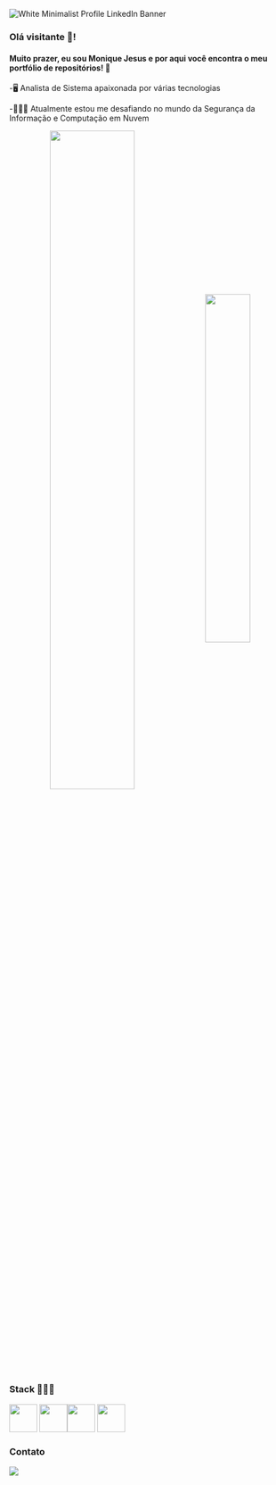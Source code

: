 ![White Minimalist Profile LinkedIn Banner](https://github.com/moniquejesus/moniquejesus/assets/22297602/e5c8534d-ef02-40da-8707-1f3b9055fcc1)

### Olá visitante 👋! 

#### Muito prazer, eu sou Monique Jesus e por aqui você encontra o meu portfólio de repositórios! 💾 


-🖥️ Analista de Sistema apaixonada por várias tecnologias

-👨🏻‍🎓 Atualmente estou me desafiando no mundo da Segurança da Informação e Computação em Nuvem

<div  align="center" style="margin-bottom:100px">
<img width=55% align="center"  src="https://github-readme-streak-stats.herokuapp.com?user=moniquejesus&theme=radical&mode=weekly"/>
<img width=40% align="center" src="https://github-readme-stats-git-main-moniquejesus.vercel.app/api/top-langs/?username=moniquejesus&show_icons=true&theme=radical&layout=compact"/>
 </div>


### Stack 👨🏾‍💻

<img width="50" heigth="50" src="https://cdn.jsdelivr.net/gh/devicons/devicon/icons/css3/css3-original.svg" />  <img width="50" heigth="50" src="https://cdn.jsdelivr.net/gh/devicons/devicon/icons/html5/html5-original.svg" /><img width="50" heigth="50" src="https://cdn.jsdelivr.net/gh/devicons/devicon/icons/java/java-original.svg" />  <img width="50" heigth="50" src="https://cdn.jsdelivr.net/gh/devicons/devicon/icons/kotlin/kotlin-original-wordmark.svg" />


### Contato
<a href="https://www.linkedin.com/public-profile/settings?trk=d_flagship3_profile_self_view_public_profile">
<img src="https://img.shields.io/badge/linkedin-%230077B5.svg?style=for-the-badge&logo=linkedin&logoColor=white" />

</a>
